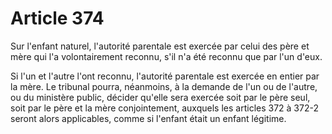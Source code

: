 # Article 374

Sur l'enfant naturel, l'autorité parentale est exercée par celui des père et mère qui l'a volontairement reconnu, s'il n'a été reconnu que par l'un d'eux.

Si l'un et l'autre l'ont reconnu, l'autorité parentale est exercée en entier par la mère. Le tribunal pourra, néanmoins, à la demande de l'un ou de l'autre, ou du ministère public, décider qu'elle sera exercée soit par le père seul, soit par le père et la mère conjointement, auxquels les articles 372 à 372-2 seront alors applicables, comme si l'enfant était un enfant légitime.
